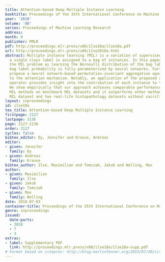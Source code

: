 ```yaml
---
title: Attention-based Deep Multiple Instance Learning
booktitle: Proceedings of the 35th International Conference on Machine Learning
year: '2018'
volume: '80'
series: Proceedings of Machine Learning Research
address: 
month: 0
publisher: PMLR
pdf: http://proceedings.mlr.press/v80/ilse18a/ilse18a.pdf
url: http://proceedings.mlr.press/v80/ilse2018a.html
abstract: Multiple instance learning (MIL) is a variation of supervised learning where
  a single class label is assigned to a bag of instances. In this paper, we state
  the MIL problem as learning the Bernoulli distribution of the bag label where the
  bag label probability is fully parameterized by neural networks. Furthermore, we
  propose a neural network-based permutation-invariant aggregation operator that corresponds
  to the attention mechanism. Notably, an application of the proposed attention-based
  operator provides insight into the contribution of each instance to the bag label.
  We show empirically that our approach achieves comparable performance to the best
  MIL methods on benchmark MIL datasets and it outperforms other methods on a MNIST-based
  MIL dataset and two real-life histopathology datasets without sacrificing interpretability.
layout: inproceedings
id: ilse18a
tex_title: Attention-based Deep Multiple Instance Learning
firstpage: 2127
lastpage: 2136
page: 2127-2136
order: 2127
cycles: false
bibtex_editor: Dy, Jennifer and Krause, Andreas
editor:
- given: Jennifer
  family: Dy
- given: Andreas
  family: Krause
bibtex_author: Ilse, Maximilian and Tomczak, Jakub and Welling, Max
author:
- given: Maximilian
  family: Ilse
- given: Jakub
  family: Tomczak
- given: Max
  family: Welling
date: 2018-07-03
container-title: Proceedings of the 35th International Conference on Machine Learning
genre: inproceedings
issued:
  date-parts:
  - 2018
  - 7
  - 3
extras:
- label: Supplementary PDF
  link: http://proceedings.mlr.press/v80/ilse18a/ilse18a-supp.pdf
# Format based on citeproc: http://blog.martinfenner.org/2013/07/30/citeproc-yaml-for-bibliographies/
---
```

